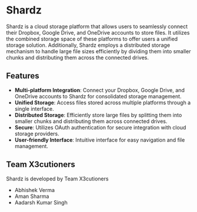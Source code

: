 # Shardz

Shardz is a cloud storage platform that allows users to seamlessly connect their Dropbox, Google Drive, and OneDrive accounts to store files. It utilizes the combined storage space of these platforms to offer users a unified storage solution. Additionally, Shardz employs a distributed storage mechanism to handle large file sizes efficiently by dividing them into smaller chunks and distributing them across the connected drives.

## Features

- **Multi-platform Integration**: Connect your Dropbox, Google Drive, and OneDrive accounts to Shardz for consolidated storage management.
- **Unified Storage**: Access files stored across multiple platforms through a single interface.
- **Distributed Storage**: Efficiently store large files by splitting them into smaller chunks and distributing them across connected drives.
- **Secure**: Utilizes OAuth authentication for secure integration with cloud storage providers.
- **User-friendly Interface**: Intuitive interface for easy navigation and file management.

## Team X3cutioners

Shardz is developed by Team X3cutioners

- Abhishek Verma
- Aman Sharma
- Aadarsh Kumar Singh
